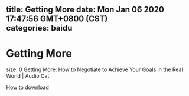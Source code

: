 
title: Getting More
date: Mon Jan 06 2020 17:47:56 GMT+0800 (CST)    
categories: baidu
---

# Getting More
size: 0
 Getting More: How to Negotiate to Achieve Your Goals in the Real World | Audio Cat
 

[How to download](https://bpcam.bemobtrk.com/go/2ceec3aa-1ca2-46d6-b9ff-aaa5c184517c?jno=1041)